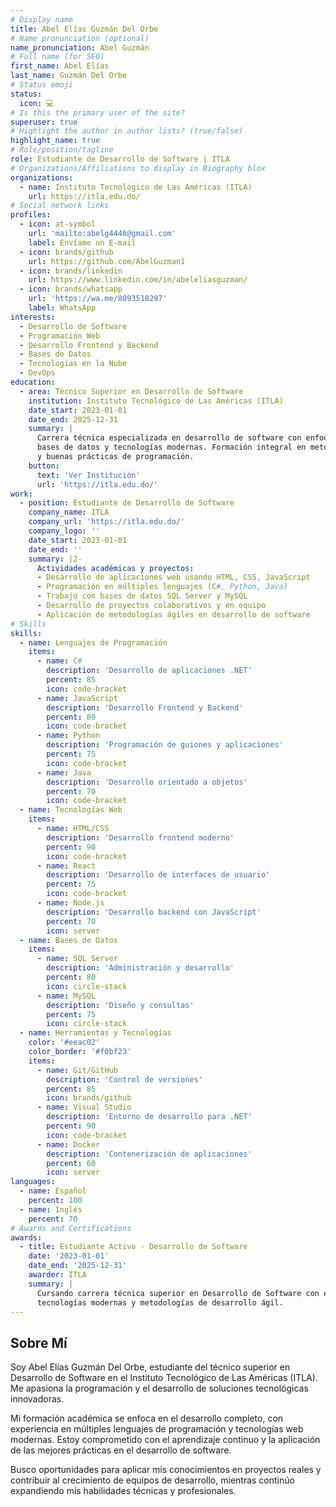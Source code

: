 ```yaml
---
# Display name
title: Abel Elías Guzmán Del Orbe
# Name pronunciation (optional)
name_pronunciation: Abel Guzmán
# Full name (for SEO)
first_name: Abel Elías
last_name: Guzmán Del Orbe
# Status emoji
status:
  icon: 💻
# Is this the primary user of the site?
superuser: true
# Highlight the author in author lists? (true/false)
highlight_name: true
# Role/position/tagline
role: Estudiante de Desarrollo de Software | ITLA
# Organizations/Affiliations to display in Biography blox
organizations:
  - name: Instituto Tecnológico de Las Américas (ITLA)
    url: https://itla.edu.do/
# Social network links
profiles:
  - icon: at-symbol
    url: 'mailto:abelg4446@gmail.com'
    label: Envíame un E-mail
  - icon: brands/github
    url: https://github.com/AbelGuzman1
  - icon: brands/linkedin
    url: https://www.linkedin.com/in/abeleliasguzman/
  - icon: brands/whatsapp
    url: 'https://wa.me/8093518297'
    label: WhatsApp
interests:
  - Desarrollo de Software
  - Programación Web
  - Desarrollo Frontend y Backend
  - Bases de Datos
  - Tecnologías en la Nube
  - DevOps
education:
  - area: Técnico Superior en Desarrollo de Software
    institution: Instituto Tecnológico de Las Américas (ITLA)
    date_start: 2023-01-01
    date_end: 2025-12-31
    summary: |
      Carrera técnica especializada en desarrollo de software con enfoque en programación web, 
      bases de datos y tecnologías modernas. Formación integral en metodologías de desarrollo
      y buenas prácticas de programación.
    button:
      text: 'Ver Institución'
      url: 'https://itla.edu.do/'
work:
  - position: Estudiante de Desarrollo de Software
    company_name: ITLA
    company_url: 'https://itla.edu.do/'
    company_logo: ''
    date_start: 2023-01-01
    date_end: ''
    summary: |2-
      Actividades académicas y proyectos:
      - Desarrollo de aplicaciones web usando HTML, CSS, JavaScript
      - Programación en múltiples lenguajes (C#, Python, Java)
      - Trabajo con bases de datos SQL Server y MySQL
      - Desarrollo de proyectos colaborativos y en equipo
      - Aplicación de metodologías ágiles en desarrollo de software
# Skills
skills:
  - name: Lenguajes de Programación
    items:
      - name: C#
        description: 'Desarrollo de aplicaciones .NET'
        percent: 85
        icon: code-bracket
      - name: JavaScript
        description: 'Desarrollo Frontend y Backend'
        percent: 80
        icon: code-bracket
      - name: Python
        description: 'Programación de guiones y aplicaciones'
        percent: 75
        icon: code-bracket
      - name: Java
        description: 'Desarrollo orientado a objetos'
        percent: 70
        icon: code-bracket
  - name: Tecnologías Web
    items:
      - name: HTML/CSS
        description: 'Desarrollo frontend moderno'
        percent: 90
        icon: code-bracket
      - name: React
        description: 'Desarrollo de interfaces de usuario'
        percent: 75
        icon: code-bracket
      - name: Node.js
        description: 'Desarrollo backend con JavaScript'
        percent: 70
        icon: server
  - name: Bases de Datos
    items:
      - name: SQL Server
        description: 'Administración y desarrollo'
        percent: 80
        icon: circle-stack
      - name: MySQL
        description: 'Diseño y consultas'
        percent: 75
        icon: circle-stack
  - name: Herramientas y Tecnologías
    color: '#eeac02'
    color_border: '#f0bf23'
    items:
      - name: Git/GitHub
        description: 'Control de versiones'
        percent: 85
        icon: brands/github
      - name: Visual Studio
        description: 'Entorno de desarrollo para .NET'
        percent: 90
        icon: code-bracket
      - name: Docker
        description: 'Contenerización de aplicaciones'
        percent: 60
        icon: server
languages:
  - name: Español
    percent: 100
  - name: Inglés
    percent: 70
# Awards and Certifications
awards:
  - title: Estudiante Activo - Desarrollo de Software
    date: '2023-01-01'
    date_end: '2025-12-31'
    awarder: ITLA
    summary: |
      Cursando carrera técnica superior en Desarrollo de Software con enfoque en 
      tecnologías modernas y metodologías de desarrollo ágil.
---
```

## Sobre Mí

Soy Abel Elías Guzmán Del Orbe, estudiante del técnico superior en Desarrollo de Software en el Instituto Tecnológico de Las Américas (ITLA). Me apasiona la programación y el desarrollo de soluciones tecnológicas innovadoras.

Mi formación académica se enfoca en el desarrollo completo, con experiencia en múltiples lenguajes de programación y tecnologías web modernas. Estoy comprometido con el aprendizaje continuo y la aplicación de las mejores prácticas en el desarrollo de software.

Busco oportunidades para aplicar mis conocimientos en proyectos reales y contribuir al crecimiento de equipos de desarrollo, mientras continúo expandiendo mis habilidades técnicas y profesionales.
